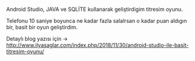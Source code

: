 Android Studio, JAVA ve SQLİTE kullanarak geliştirdigim titresim oyunu.

Telefonu 10 saniye boyunca ne kadar fazla salalrsan o kadar puan aldıgın bir, basit bir oyun geliştirdim.

Detaylı blog yazısı için -> http://www.ilyasaglar.com/index.php/2018/11/30/android-studio-ile-basit-titresim-oyunu/
